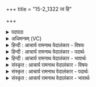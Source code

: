+++
title = "15-2_1322 त्व हि"

+++
<details><summary>पदपाठः</summary>

त्व꣢म्। हि। रा꣣धसः। पते। रा꣡ध꣢꣯सः। म꣣हः꣢। क्ष꣡य꣢꣯स्य। अ꣡सि꣢꣯। वि꣣धर्त्ता꣢। वि꣣। धर्त्ता꣢। तम्। त्वा꣣। वय꣢म्। म꣣घवन्। इन्द्र। गिर्वणः। गिः। वनः। सुता꣡व꣢न्तः। ह꣣वामहे। १३२२।
</details>

<details><summary>अधिमन्त्रम् (VC)</summary>

- इन्द्रः
- भर्गः प्रागाथः
- बार्हतः प्रगाथः (विषमा बृहती, समा सतोबृहती)
- पञ्चमः
</details>

<details><summary>हिन्दी : आचार्य रामनाथ वेदालंकार - विषयः</summary>

अगले मन्त्र में फिर जगदीश्वर और आचार्य को सम्बोधन है।
</details>

<details><summary>हिन्दी : आचार्य रामनाथ वेदालंकार - पदार्थः</summary>

पदार्थान्वयभाषाः -  हे (राधसः पते) सकल ऋद्धि-सिद्धियों के अधीश्वर जगदीश वा आचार्यवर ! (त्वं हि) आप (महतः) महान् (क्षयस्य) निवासक, (राधसः) विद्या,तप,तेजस्विता आदि रूप धन के (विधर्ता) विशेष रूप से धारण करनेवाले (असि) हो। हे (मघवन्) विद्या आदि के दानी, (गिर्वणः) वाचस्पति (इन्द्र) अविद्या आदि के विदारक जगदीश्वर वा आचार्य!(सुतावन्तः) श्रद्धारस का उपहार लिये हुए (वयम्) हम उपासक वा विद्यार्थी (त्वा) आपको (हवामहे) पुकार रहे हैं ॥२॥
</details>

<details><summary>हिन्दी : आचार्य रामनाथ वेदालंकार - भावार्थः</summary>

भावार्थभाषाः -  जैसे जगदीश्वर सब गुणों का अधिपति है, वैसे ही आचार्य वही हो सकता है जो विद्वान्, वाणी पर अधिकार रखनेवाला, तपस्वी, जितेन्द्रिय और शिक्षणकला में कुशल हो ॥२॥ इस खण्ड में जगदीश्वर और आचार्य के विषय का वर्णन होने से इस खण्ड की पूर्व खण्ड के साथ सङ्गति जाननी चाहिए ॥ दशम अध्याय में दशम खण्ड समाप्त ॥
</details>

<details><summary>संस्कृत : आचार्य रामनाथ वेदालंकार - विषयः</summary>

अथ पुनरपि जगदीश्वरमाचार्यं च सम्बोधयति।
</details>

<details><summary>संस्कृत : आचार्य रामनाथ वेदालंकार - पदार्थः</summary>

पदार्थान्वयभाषाः -  हे (राधसः पते) सकलऋद्धिसिद्धीनामधीश्वर जगदीश्वर आचार्यवर वा ! (त्वं हि) त्वं खलु (महः) महतः (क्षयस्य) निवासकस्य (राधसः) विद्यातपस्तेजस्वितादिरूपस्य धनस्य (विधर्ता) विधारकः (असि) विद्यसे। हे (मघवन्) विद्यादिदानवन् ![मघं मंहतेर्दानकर्मणः। निरु० १।६।] (गिर्वणः) गीष्पते (इन्द्र) अविद्यादिविदारक जगदीश्वर आचार्य वा ! (सुतावन्तः) उपहृतश्रद्धारसाः (वयम्) उपासकाः विद्यार्थिनो वा (त्वा) त्वाम् (हवामहे) आह्वयामः ॥२॥
</details>

<details><summary>संस्कृत : आचार्य रामनाथ वेदालंकार - भावार्थः</summary>

भावार्थभाषाः -  यथा जगदीश्वरः सर्वेषां गुणानामधिपतिर्विद्यते तथैव स एवाचार्यो भवितुं योग्यो यो विद्वान् वाक्पतिस्तपस्वी जितेन्द्रियः शिक्षणकलाकुशलश्च भवेत् ॥२॥ अस्मिन् खण्डे जगदीश्वरविषयस्याचार्यविषयस्य च वर्णनादेतत्खण्डस्य पूर्वखण्डेन संगतिर्वेद्या ॥
</details>